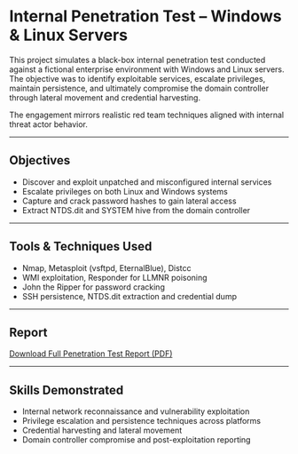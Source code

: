 # Internal Penetration Test – Windows & Linux Servers

This project simulates a black-box internal penetration test conducted against a fictional enterprise environment with Windows and Linux servers. The objective was to identify exploitable services, escalate privileges, maintain persistence, and ultimately compromise the domain controller through lateral movement and credential harvesting.

The engagement mirrors realistic red team techniques aligned with internal threat actor behavior.

---

## Objectives

- Discover and exploit unpatched and misconfigured internal services  
- Escalate privileges on both Linux and Windows systems  
- Capture and crack password hashes to gain lateral access  
- Extract NTDS.dit and SYSTEM hive from the domain controller

---

## Tools & Techniques Used

- Nmap, Metasploit (vsftpd, EternalBlue), Distcc  
- WMI exploitation, Responder for LLMNR poisoning  
- John the Ripper for password cracking  
- SSH persistence, NTDS.dit extraction and credential dump

---

## Report

[Download Full Penetration Test Report (PDF)](./Shaza_Khursheed_Pentest_Report.pdf)

---

## Skills Demonstrated

- Internal network reconnaissance and vulnerability exploitation  
- Privilege escalation and persistence techniques across platforms  
- Credential harvesting and lateral movement  
- Domain controller compromise and post-exploitation reporting
